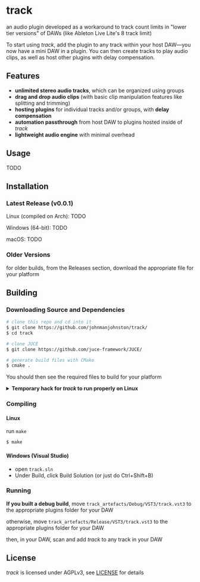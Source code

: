 # track
an audio plugin developed as a workaround to track count limits in "lower tier versions" of DAWs (like Ableton Live Lite's 8 track limit)

To start using *track*, add the plugin to any track within your host DAW—you now have a mini DAW in a plugin.
You can then create tracks to play audio clips, as well as host other plugins with delay compensation.

## Features
- **unlimited stereo audio tracks**, which can be organized using groups
- **drag and drop audio clips** (with basic clip manipulation features like splitting and trimming)
- **hosting plugins** for individual tracks and/or groups, with **delay compensation**
- **automation passthrough** from host DAW to plugins hosted inside of *track*
- **lightweight audio engine** with minimal overhead

## Usage
TODO

## Installation
### Latest Release (v0.0.1)
Linux (compiled on Arch): TODO

Windows (64-bit): TODO

macOS: TODO

### Older Versions
for older builds, from the Releases section, download the appropriate file for your platform

## Building
### Downloading Source and Dependencies
```bash
# clone this repo and cd into it
$ git clone https://github.com/johnmanjohnston/track/
$ cd track

# clone JUCE
$ git clone https://github.com/juce-framework/JUCE/
```

```bash
# generate build files with CMake
$ cmake .
```

You should then see the required files to build for your platform

<details>
    <summary>
        <b>Temporary hack for <i>track</i> to run properly on Linux</b>
    </summary>

<br>

on Linux, plugin editors hosted inside of *track* cannot be dragged around; this JUCE patch fixes that

inside `JUCE/modules/juce_audio_processors/format_types/juce_VST3PluginFormat.cpp`, add the following code anywhere inside the `VST3PluginWindow` struct

```cpp
#if JUCE_LINUX
    void handleCommandMessage(int commandId) override {
        if (commandId == 420) {
            embeddedComponent.updateEmbeddedBounds();
        }
    }
#endif

```
</details>

### Compiling
#### Linux
run `make`
```bash
$ make
```

#### Windows (Visual Studio)
- open `track.sln`
- Under Build, click Build Solution (or just do Ctrl+Shift+B)

### Running
**If you built a debug build**, move `track_artefacts/Debug/VST3/track.vst3` to the appropriate plugins folder for your DAW

otherwise, move `track_artefacts/Release/VST3/track.vst3` to the appropriate plugins folder for your DAW

then, in your DAW, scan and add *track* to any track in your DAW

## License
*track* is licensed under AGPLv3, see [LICENSE](https://github.com/johnmanjohnston/track/blob/main/LICENSE) for details
